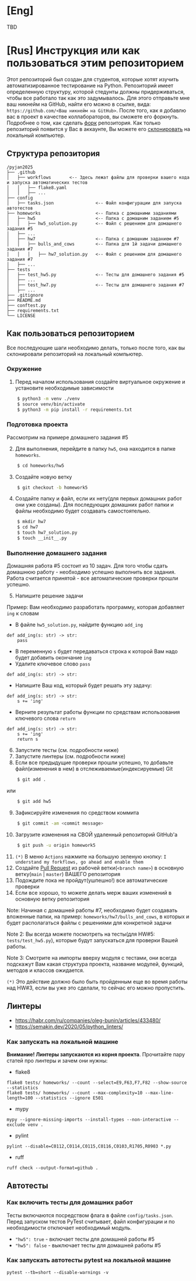 # [Eng]
TBD

# [Rus] Инструкция или как пользоваться этим репозиторием

Этот репозиторий был создан для студентов, которые хотят изучить автоматизированное тестирование на Python. Репозиторий имеет определенную структуру, которой стедунты должны придерживаться, чтобы все работало так как это задумывалось.
Для этого отправьте мне ваш никнейм на GitHub, найти его можно в ссылке, вида: `https://github.com/<Ваш никнейм на GitHub>`.
После того, как я добавлю вас в проект в качестве коллабораторов, вы сможете его форкнуть. Подробнее о том, как сделать [форк](https://docs.github.com/ru/pull-requests/collaborating-with-pull-requests/working-with-forks/fork-a-repo) репозитория.
Как только репозиторий появится у Вас в аккаунте, Вы можете его [склонировать](https://docs.github.com/en/repositories/creating-and-managing-repositories/cloning-a-repository) на локальный компьютер.

## Структура репозитория

```
/pyjan2025
├── .github
│   ├── workflows       <-- Здесь лежат файлы для проверки вашего кода и запуска автоматических тестов 
│   │   ├── flake8.yaml
│   │   ├── ...
├── config
│   ├── tasks.json                <-- Файл конфигурации для запуска автотестов
├── homeworks                     <-- Папка с домашними заданиями
│   ├── hw5                       <-- Папка с домашним заданием #5
│   │   ├── hw5_solution.py       <-- Файл с решением для домашнего задания #5
│   ├── ...
│   ├── hw7                       <-- Папка с домашним заданием #7
│   │   ├── bulls_and_cows        <-- Папка для 1й задачи домашнего задания #7
│   │   │   ├── hw7_solution.py   <-- Файл с решением для домашнего задания #7
│   ├── ...
├── tests
│   ├── test_hw5.py               <-- Тесты для домашнего задания #5
│   ├── ...
│   ├── test_hw7.py               <-- Тесты для домашнего задания #7
│   ├── ...
├── .gitignore
├── README.md
├── conftest.py
├── requirements.txt
└── LICENSE
```

## Как пользоваться репозиторием

Все последующие шаги необходимо делать, только после того, как вы склонировали репозиторий на локальный компьютер. 

### Окружение 
1. Перед началом использования создайте виртуальное окружение и установите необходимые зависимости
```bash
    $ python3 -m venv ./venv
    $ source venv/bin/activate
    $ python3 -m pip install -r requirements.txt
```

### Подготовка проекта
Рассмотрим на примере домашнего задания #5

2. Для выполнения, перейдите в папку `hw5`, она находится в папке `homeworks`.
```bash
    $ cd homeworks/hw5
```
3. Создайте новую ветку
```bash
    $ git checkout -b homework5
```
4. Создайте папку и файл, если их нету(для первых домашних работ они уже созданы). Для последующих домашних работ 
папки и файлы необходимо будет создавать самостоятельно.
```bash
    $ mkdir hw7
    $ cd hw7
    $ touch hw7_solution.py
    $ touch __init__.py
```

### Выполнение домашнего задания
Домашняя работа #5 состоит из 10 задач. Для того чтобы сдать домашнюю работу - необходимо успешно выполнить все задания. 
Работа считается принятой - все автоматические проверки прошли успешно.

5. Напишите решение задачи

Пример: Вам необходимо разработать программу, которая добавляет `ing` к словам
- В файле `hw5_solution.py`, найдите функцию `add_ing`
```
def add_ing(s: str) -> str:
    pass
```
- В переменную `s` будет передаваться строка к которой Вам надо будет добавить окончание `ing` 
- Удалите ключевое слово `pass`
```
def add_ing(s: str) -> str:

```
- Напишите Ваш код, который будет решать эту задачу:
```
def add_ing(s: str) -> str:
    s += 'ing'
```
- Верните результат работы функции по средствам использования ключевого слова `return`
```
def add_ing(s: str) -> str:
    s += 'ing'
    return s
```

6. Запустите тесты (см. подробности ниже)
7. Запустите линтеры (см. подробности ниже)
8. Если все предыдущие проверки прошли успешно, то добавьте файл(изменения в нем) в отслеживаемые(индексируемые) Git
```bash
    $ git add .
```
или
```bash
    $ git add hw5
```
9. Зафиксируйте изменения по средством коммита
```bash
    $ git commit -am <commit message>
```
10. Загрузите изменения на СВОЙ удаленный репозиторий GitHub'a
```bash
    $ git push -u origin homework5
```
11. `(*)` В меню `Actions` нажмите на большую зеленую кнопку: `I understand my forkflows, go ahead and enable them`
12. Создайте [Pull Request](https://docs.github.com/ru/pull-requests/collaborating-with-pull-requests/proposing-changes-to-your-work-with-pull-requests/creating-a-pull-request) из рабочей ветки(`<branch name>`) в основную ветку(`main` | `master`) ВАШЕГО репозитория 
12. Подождите пока не пройдут(ушпешно!) все автоматические проверки 
13. Если все хорошо, то можете делать мерж ваших изменений в основную ветку репозитория

Note: Начиная с домашней работы #7, необходимо будет создавать вложенные папки, на пример:
`homeworks/hw7/bulls_and_cows`, в которых и будет располагаться файлы с решениями для конкретной задачи

Note 2: Вы всегда можете посмотреть на тесты(для HW#5: `tests/test_hw5.py`), которые будут запускаться для проверки Вашей работы. 

Note 3: Смотрите на импорты вверху модуля с тестами, они всегда подскажут Вам какая структура проекта, название модулей, функций, методов и классов ожидается.

`(*)` Это действие должно было быть пройденным еще во время работы над HW#3, если вы уже это сделали, то сейчас его можно пропустить.

## Линтеры
- https://habr.com/ru/companies/oleg-bunin/articles/433480/
- https://semakin.dev/2020/05/python_linters/

### Как запускать на локальной машине

**Внимание! Линтеры запускаются из корня проекта**. Прочитайте пару статей про линтеры и зачем они нужны:

- flake8
```commandline
flake8 tests/ homeworks/ --count --select=E9,F63,F7,F82 --show-source --statistics
flake8 tests/ homeworks/ --count --max-complexity=10 --max-line-length=100 --statistics --ignore E501
```

- mypy
```commandline
mypy --ignore-missing-imports --install-types --non-interactive --exclude venv .
```

- pylint
```commandline
pylint --disable=C0112,C0114,C0115,C0116,C0103,R1705,R0903 *.py
```

- ruff
```commandline
ruff check --output-format=github .
```

## Автотесты
### Как включить тесты для домашних работ
Тесты включаются посредством флага в файле `config/tasks.json`. Перед запуском тестов PyTest считывает, файл конфигурации и по необходимости отключает необходимый модуль.  
- `"hw5": true` - включает тесты для домашней работы #5
- `"hw5": false` - выключает тесты для домашней работы #5

### Как запускать автотесты pytest на локальной машине
```commandline
pytest --tb=short --disable-warnings -v
```
